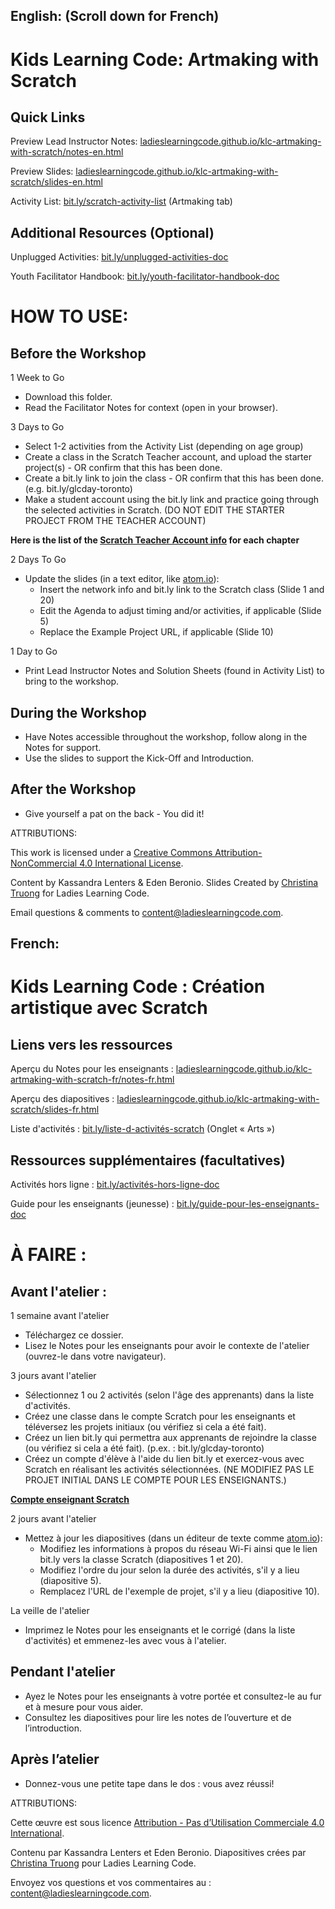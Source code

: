 ## English: (Scroll down for French)

# Kids Learning Code: Artmaking with Scratch

## Quick Links

Preview Lead Instructor Notes: <a href="https://ladieslearningcode.github.io/klc-artmaking-with-scratch/notes-en.html">ladieslearningcode.github.io/klc-artmaking-with-scratch/notes-en.html</a>

Preview Slides: <a href="https://ladieslearningcode.github.io/klc-artmaking-with-scratch/slides-en.html">ladieslearningcode.github.io/klc-artmaking-with-scratch/slides-en.html</a>

Activity List: <a href="http://bit.ly/scratch-activity-list">bit.ly/scratch-activity-list</a> (Artmaking tab)

## Additional Resources (Optional)

Unplugged Activities: <a href="http://bit.ly/unplugged-activities-doc">bit.ly/unplugged-activities-doc</a>

Youth Facilitator Handbook: <a href="http://bit.ly/youth-facilitator-handbook-doc">bit.ly/youth-facilitator-handbook-doc</a>


# HOW TO USE:
## Before the Workshop
1 Week to Go

* Download this folder.
* Read the Facilitator Notes for context (open in your browser).

3 Days to Go

* Select 1-2 activities from the Activity List (depending on age group)
* Create a class in the Scratch Teacher account, and upload the starter project(s) - OR confirm that this has been done.
* Create a bit.ly link to join the class - OR confirm that this has been done. (e.g. bit.ly/glcday-toronto)
* Make a student account using the bit.ly link and practice going through the selected activities in Scratch. (DO NOT EDIT THE STARTER PROJECT FROM THE TEACHER ACCOUNT)

<strong>Here is the list of the <a href="https://docs.google.com/document/d/1eLUxo_fwtSpqbp5XuUpKyT_fDkXoHhWtVr02K-CTrwo/edit?usp=sharing">Scratch Teacher Account info</a> for each chapter </strong>

2 Days To Go

* Update the slides (in a text editor, like <a href="https://atom.io/">atom.io</a>):
    * Insert the network info and bit.ly link to the Scratch class (Slide 1 and 20)
    * Edit the Agenda to adjust timing and/or activities, if applicable (Slide 5)
    * Replace the Example Project URL, if applicable (Slide 10)

1 Day to Go

* Print Lead Instructor Notes and Solution Sheets (found in Activity List) to bring to the workshop.

## During the Workshop
* Have Notes accessible throughout the workshop, follow along in the Notes for support.
* Use the slides to support the Kick-Off and Introduction.

## After the Workshop
* Give yourself a pat on the back - You did it!


ATTRIBUTIONS:

This work is licensed under a <a rel="license" href="http://creativecommons.org/licenses/by-nc/4.0/">Creative Commons Attribution-NonCommercial 4.0 International License</a>.

Content by Kassandra Lenters & Eden Beronio. Slides Created by [Christina Truong](http://twitter.com/christinatruong) for Ladies Learning Code.

Email questions & comments to <content@ladieslearningcode.com>.

## French:

# Kids Learning Code : Création artistique avec Scratch

## Liens vers les ressources

Aperçu du Notes pour les enseignants : <a href="https://ladieslearningcode.github.io/klc-artmaking-with-scratch/notes-fr.html">ladieslearningcode.github.io/klc-artmaking-with-scratch-fr/notes-fr.html</a>

Aperçu des diapositives : <a href="https://ladieslearningcode.github.io/klc-artmaking-with-scratch/slides-fr.html">ladieslearningcode.github.io/klc-artmaking-with-scratch/slides-fr.html</a>

Liste d'activités : <a href="http://bit.ly/liste-d-activités-scratch">bit.ly/liste-d-activités-scratch</a> (Onglet « Arts »)

## Ressources supplémentaires (facultatives)

Activités hors ligne : <a href="http://bit.ly/activités-hors-ligne-doc">bit.ly/activités-hors-ligne-doc</a>

Guide pour les enseignants (jeunesse) : <a href="http://bit.ly/guide-pour-les-enseignants-doc">bit.ly/guide-pour-les-enseignants-doc</a>


# À FAIRE :
## Avant l'atelier :
1 semaine avant l'atelier

* Téléchargez ce dossier.
* Lisez le Notes pour les enseignants pour avoir le contexte de l'atelier (ouvrez-le dans votre navigateur).

3 jours avant l'atelier

* Sélectionnez 1 ou 2 activités (selon l'âge des apprenants) dans la liste d'activités.
* Créez une classe dans le compte Scratch pour les enseignants et téléversez les projets initiaux (ou vérifiez si cela a été fait).
* Créez un lien bit.ly qui permettra aux apprenants de rejoindre la classe (ou vérifiez si cela a été fait). (p.ex. : bit.ly/glcday-toronto)
* Créez un compte d'élève à l'aide du lien bit.ly et exercez-vous avec Scratch en réalisant les activités sélectionnées. (NE MODIFIEZ PAS LE PROJET INITIAL DANS LE COMPTE POUR LES ENSEIGNANTS.)

<strong><a href="https://docs.google.com/document/d/1eLUxo_fwtSpqbp5XuUpKyT_fDkXoHhWtVr02K-CTrwo/edit?usp=sharing">Compte enseignant Scratch</a></strong>

2 jours avant l'atelier

* Mettez à jour les diapositives (dans un éditeur de texte comme  <a href="https://atom.io/">atom.io</a>):
    * Modifiez les informations à propos du réseau Wi-Fi ainsi que le lien bit.ly vers la classe Scratch (diapositives 1 et 20).
    * Modifiez l'ordre du jour selon la durée des activités, s'il y a lieu (diapositive 5).
    * Remplacez l'URL de l'exemple de projet, s'il y a lieu (diapositive 10).

La veille de l'atelier

* Imprimez le Notes pour les enseignants et le corrigé (dans la liste d'activités) et emmenez-les avec vous à l'atelier.

## Pendant l'atelier
* Ayez le Notes pour les enseignants à votre portée et consultez-le au fur et à mesure pour vous aider.
* Consultez les diapositives pour lire les notes de l’ouverture et de l’introduction.

## Après l’atelier
* Donnez-vous une petite tape dans le dos : vous avez réussi!


ATTRIBUTIONS:

Cette œuvre est sous licence <a rel="license" href="https://creativecommons.org/licenses/by-nc/4.0/deed.fr"> Attribution - Pas d’Utilisation Commerciale 4.0 International</a>.

Contenu par Kassandra Lenters et Eden Beronio. Diapositives crées par [Christina Truong](http://twitter.com/christinatruong) pour Ladies Learning Code.

Envoyez vos questions et vos commentaires au : <content@ladieslearningcode.com>.
